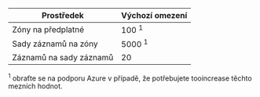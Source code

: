 
| Prostředek | Výchozí omezení |
| --- | --- |
| Zóny na předplatné |100 <sup>1</sup> |
| Sady záznamů na zóny |5000 <sup>1</sup> |
| Záznamů na sady záznamů |20 |

<sup>1</sup> obraťte se na podporu Azure v případě, že potřebujete tooincrease těchto mezních hodnot.
